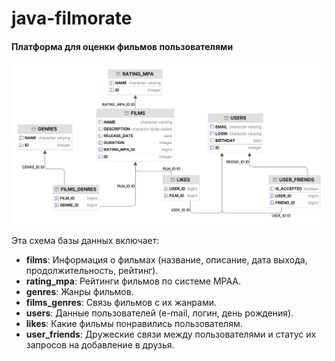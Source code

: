 # java-filmorate
#### Платформа для оценки фильмов пользователями

![](filmorate.png)

Эта схема базы данных включает:

* **films**: Информация о фильмах (название, описание, дата выхода, продолжительность, рейтинг).
* **rating_mpa**: Рейтинги фильмов по системе MPAA.
* **genres**: Жанры фильмов.
* **films_genres**: Связь фильмов с их жанрами.
* **users**: Данные пользователей (e-mail, логин, день рождения).
* **likes**: Какие фильмы понравились пользователям.
* **user_friends**: Дружеские связи между пользователями и статус их запросов на добавление в друзья.




